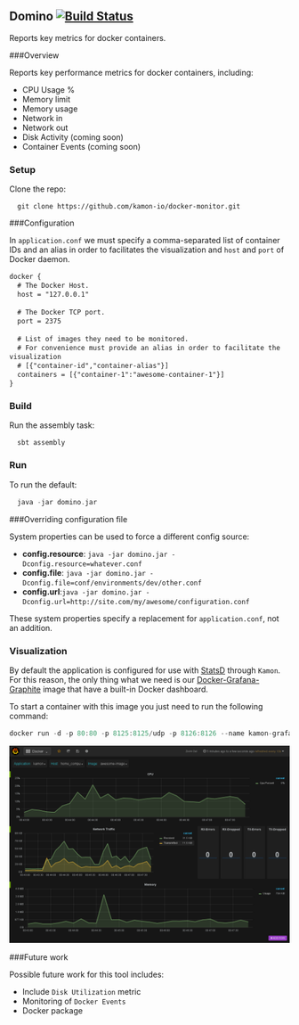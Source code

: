 Domino [![Build Status](https://travis-ci.org/kamon-io/domino.png)](https://travis-ci.org/kamon-io/domino)
--------------
Reports key metrics for docker containers. 

###Overview

Reports key performance metrics for docker containers, including:

* CPU Usage %
* Memory limit
* Memory usage
* Network in
* Network out
* Disk Activity (coming soon)
* Container Events (coming soon)

### Setup

Clone the repo:

```
  git clone https://github.com/kamon-io/docker-monitor.git
```

###Configuration

In `application.conf` we must specify a comma-separated list of container IDs and an alias in order to facilitates the visualization and  `host` and `port` of Docker daemon.
```
docker {
  # The Docker Host.
  host = "127.0.0.1"

  # The Docker TCP port.
  port = 2375

  # List of images they need to be monitored.
  # For convenience must provide an alias in order to facilitate the visualization
  # [{"container-id","container-alias"}]
  containers = [{"container-1":"awesome-container-1"}]
}

```
### Build

Run the assembly task:

```
  sbt assembly
```

### Run
To run the default:

```scala
  java -jar domino.jar
```

###Overriding configuration file

System properties can be used to force a different config source:

* **config.resource**: ```java -jar domino.jar -Dconfig.resource=whatever.conf```
* **config.file**: ```java -jar domino.jar -Dconfig.file=conf/environments/dev/other.conf```
* **config.url**:```java -jar domino.jar -Dconfig.url=http://site.com/my/awesome/configuration.conf```

These system properties specify a replacement for `application.conf`, not an addition.

### Visualization
By default the application is configured for use with [StatsD] through `Kamon`. For this reason, the only thing what we need is our [Docker-Grafana-Graphite] image that have a built-in Docker dashboard.

To start a container with this image you just need to run the following command:

```scala
docker run -d -p 80:80 -p 8125:8125/udp -p 8126:8126 --name kamon-grafana-dashboard kamon/grafana_graphite
```

![Docker Dashboard](https://raw.githubusercontent.com/kamon-io/kamon.io/master/assets/img/docker-dashboard.png)

###Future work

Possible future work for this tool includes:

* Include `Disk Utilization` metric
* Monitoring of `Docker Events`
* Docker package

[StatsD]: http://kamon.io/backends/statsd/
[Docker-Grafana-Graphite]:https://github.com/kamon-io/docker-grafana-graphite
